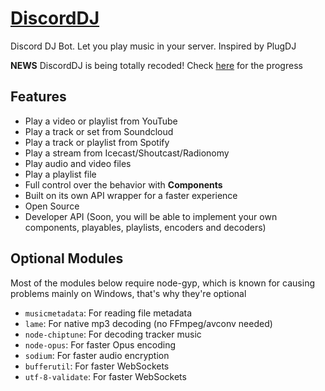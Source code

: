 # [DiscordDJ](http://guichaguri.github.io/DiscordDJ/)
Discord DJ Bot. Let you play music in your server. Inspired by PlugDJ

**NEWS** DiscordDJ is being totally recoded! Check [here](https://github.com/Guichaguri/DiscordDJ/projects/1) for the progress

## Features
*   Play a video or playlist from YouTube
*   Play a track or set from Soundcloud
*   Play a track or playlist from Spotify
*   Play a stream from Icecast/Shoutcast/Radionomy
*   Play audio and video files
*   Play a playlist file
*   Full control over the behavior with **Components**
*   Built on its own API wrapper for a faster experience
*   Open Source
*   Developer API (Soon, you will be able to implement your own components, playables, playlists, encoders and decoders)

## Optional Modules
Most of the modules below require node-gyp, which is known for causing problems mainly on Windows, that's why they're optional
* `musicmetadata`: For reading file metadata
* `lame`: For native mp3 decoding (no FFmpeg/avconv needed)
* `node-chiptune`: For decoding tracker music
* `node-opus`: For faster Opus encoding
* `sodium`: For faster audio encryption
* `bufferutil`: For faster WebSockets
* `utf-8-validate`: For faster WebSockets
